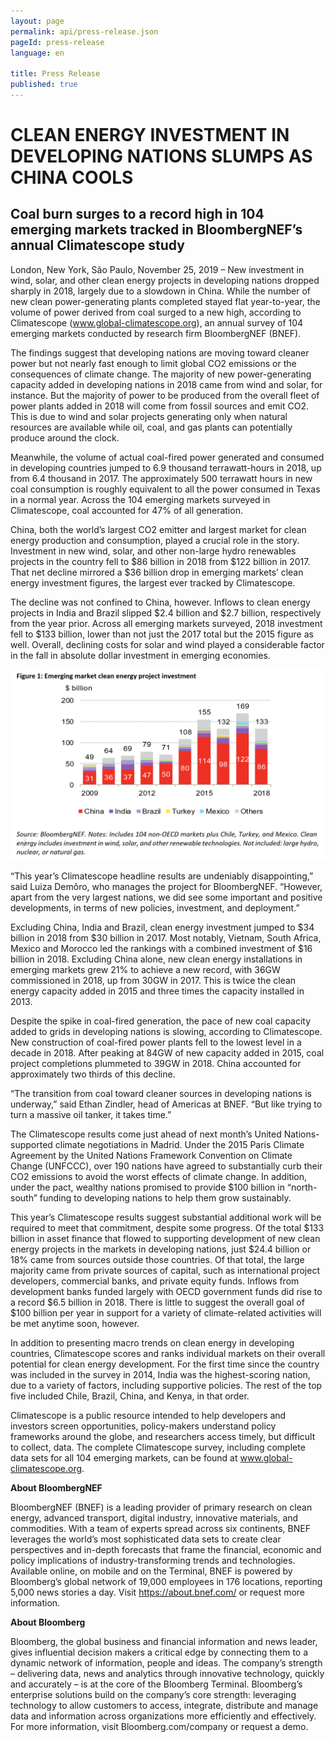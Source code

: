 ```yaml
---
layout: page
permalink: api/press-release.json
pageId: press-release
language: en

title: Press Release
published: true
---
```


# CLEAN ENERGY INVESTMENT IN DEVELOPING NATIONS SLUMPS AS CHINA COOLS

## Coal burn surges to a record high in 104 emerging markets tracked in BloombergNEF’s annual Climatescope study

London, New York, São Paulo, November 25, 2019 – New investment in wind, solar, and other clean energy projects in developing nations dropped sharply in 2018, largely due to a slowdown in China. While the number of new clean power-generating plants completed stayed flat year-to-year, the volume of power derived from coal surged to a new high, according to Climatescope (www.global-climatescope.org), an annual survey of 104 emerging markets conducted by research firm BloombergNEF (BNEF).

The findings suggest that developing nations are moving toward cleaner power but not nearly fast enough to limit global CO2 emissions or the consequences of climate change. The majority of new power-generating capacity added in developing nations in 2018 came from wind and solar, for instance. But the majority of power to be produced from the overall fleet of power plants added in 2018 will come from fossil sources and emit CO2. This is due to wind and solar projects generating only when natural resources are available while oil, coal, and gas plants can potentially produce around the clock.

Meanwhile, the volume of actual coal-fired power generated and consumed in developing countries jumped to 6.9 thousand terrawatt-hours in 2018, up from 6.4 thousand in 2017. The approximately 500 terrawatt hours in new coal consumption is roughly equivalent to all the power consumed in Texas in a normal year. Across the 104 emerging markets surveyed in Climatescope, coal accounted for 47% of all generation. 

China, both the world’s largest CO2 emitter and largest market for clean energy production and consumption, played a crucial role in the story. Investment in new wind, solar, and other non-large hydro renewables projects in the country fell to $86 billion in 2018 from $122 billion in 2017. That net decline mirrored a $36 billion drop in emerging markets’ clean energy investment figures, the largest ever tracked by Climatescope.

The decline was not confined to China, however. Inflows to clean energy projects in India and Brazil slipped $2.4 billion and $2.7 billion, respectively from the year prior. Across all emerging markets surveyed, 2018 investment fell to $133 billion, lower than not just the 2017 total but the 2015 figure as well. Overall, declining costs for solar and wind played a considerable factor in the fall in absolute dollar investment in emerging economies. 

![Figure 1](/assets/images/content/press-release/PR_Fig1_English.png)

“This year’s Climatescope headline results are undeniably disappointing,” said Luiza Demôro, who manages the project for BloombergNEF. “However, apart from the very largest nations, we did see some important and positive developments, in terms of new policies, investment, and deployment.”

Excluding China, India and Brazil, clean energy investment jumped to $34 billion in 2018 from $30 billion in 2017. Most notably, Vietnam, South Africa, Mexico and Morocco led the rankings with a combined investment of $16 billion in 2018. Excluding China alone, new clean energy installations in emerging markets grew 21% to achieve a new record, with 36GW commissioned in 2018, up from 30GW in 2017. This is twice the clean energy capacity added in 2015 and three times the capacity installed in 2013.

Despite the spike in coal-fired generation, the pace of new coal capacity added to grids in developing nations is slowing, according to Climatescope. New construction of coal-fired power plants fell to the lowest level in a decade in 2018. After peaking at 84GW of new capacity added in 2015, coal project completions plummeted to 39GW in 2018. China accounted for approximately two thirds of this decline. 

“The transition from coal toward cleaner sources in developing nations is underway,” said Ethan Zindler, head of Americas at BNEF. “But like trying to turn a massive oil tanker, it takes time.”

The Climatescope results come just ahead of next month’s United Nations-supported climate negotiations in Madrid. Under the 2015 Paris Climate Agreement by the United Nations Framework Convention on Climate Change (UNFCCC), over 190 nations have agreed to substantially curb their CO2 emissions to avoid the worst effects of climate change. In addition, under the pact, wealthy nations promised to provide $100 billion in “north-south” funding to developing nations to help them grow sustainably. 

This year’s Climatescope results suggest substantial additional work will be required to meet that commitment, despite some progress. Of the total $133 billion in asset finance that flowed to supporting development of new clean energy projects in the markets in developing nations, just $24.4 billion or 18% came from sources outside those countries. Of that total, the large majority came from private sources of capital, such as international project developers, commercial banks, and private equity funds. Inflows from development banks funded largely with OECD government funds did rise to a record $6.5 billion in 2018. There is little to suggest the overall goal of $100 billion per year in support for a variety of climate-related activities will be met anytime soon, however. 

In addition to presenting macro trends on clean energy in developing countries, Climatescope scores and ranks individual markets on their overall potential for clean energy development. For the first time since the country was included in the survey in 2014, India was the highest-scoring nation, due to a variety of factors, including supportive policies. The rest of the top five included Chile, Brazil, China, and Kenya, in that order.

Climatescope is a public resource intended to help developers and investors screen opportunities, policy-makers understand policy frameworks around the globe, and researchers access timely, but difficult to collect, data. The complete Climatescope survey, including complete data sets for all 104 emerging markets, can be found at www.global-climatescope.org.

**About BloombergNEF**

BloombergNEF (BNEF) is a leading provider of primary research on clean energy, advanced transport, digital industry, innovative materials, and commodities. With a team of experts spread across six continents, BNEF leverages the world’s most sophisticated data sets to create clear perspectives and in-depth forecasts that frame the financial, economic and policy implications of industry-transforming trends and technologies. Available online, on mobile and on the Terminal, BNEF is powered by Bloomberg’s global network of 19,000 employees in 176 locations, reporting 5,000 news stories a day. Visit https://about.bnef.com/ or request more information.

**About Bloomberg**

Bloomberg, the global business and financial information and news leader, gives influential decision makers a critical edge by connecting them to a dynamic network of information, people and ideas. The company’s strength – delivering data, news and analytics through innovative technology, quickly and accurately – is at the core of the Bloomberg Terminal. Bloomberg’s enterprise solutions build on the company’s core strength: leveraging technology to allow customers to access, integrate, distribute and manage data and information across organizations more efficiently and effectively. For more information, visit Bloomberg.com/company or request a demo.
